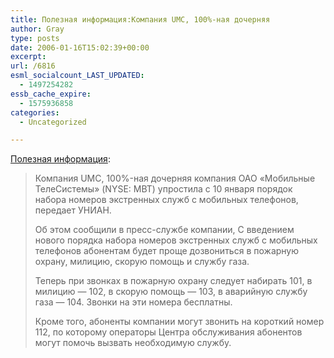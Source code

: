 ```yaml
---
title: Полезная информация:Компания UMC, 100%-ная дочерняя
author: Gray
type: posts
date: 2006-01-16T15:02:39+00:00
excerpt:
url: /6816
esml_socialcount_LAST_UPDATED:
  - 1497254282
essb_cache_expire:
  - 1575936858
categories:
  - Uncategorized

---
```








<a href="http://www.korrespondent.net/main/141797" target="_blank">Полезная информация</a>:

> Компания UMC, 100%-ная дочерняя компания ОАО &#171;Мобильные ТелеСистемы&#187; (NYSE: MBT) упростила с 10 января порядок набора номеров экстренных служб с мобильных телефонов, передает УНИАН.
> 
> Об этом сообщили в пресс-службе компании, С введением нового порядка набора номеров экстренных служб с мобильных телефонов абонентам будет проще дозвониться в пожарную охрану, милицию, скорую помощь и службу газа.
> 
> Теперь при звонках в пожарную охрану следует набирать 101, в милицию &#8212; 102, в скорую помощь &#8212; 103, в аварийную службу газа &#8212; 104. Звонки на эти номера бесплатны. 
> 
> Кроме того, абоненты компании могут звонить на короткий номер 112, по которому операторы Центра обслуживания абонентов могут помочь вызвать необходимую службу.